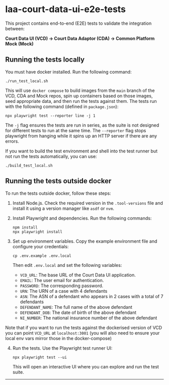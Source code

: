 # laa-court-data-ui-e2e-tests

This project contains end-to-end (E2E) tests to validate the integration between:

**Court Data UI (VCD) → Court Data Adaptor (CDA) → Common Platform Mock (Mock)**

## Running the tests locally

You must have docker installed. Run the following command:

```
./run_test_local.sh
```

This will use `docker compose` to build images from the `main` branch of the VCD, CDA and Mock repos, spin up
containers based on those images, seed appropriate data, and then run the tests against them. The tests run with
the following command (defined in `package.json`):

```
npx playwright test --reporter line -j 1
```
The `-j` flag ensures the tests are run in series, as the suite is not designed for different tests to run at the same time. The `--reporter` flag stops playwright from hanging while it spins up an HTTP server if there are any errors.

If you want to build the test environment and shell into the test runner but not run the tests automatically,
you can use:

```
./build_test_local.sh
```

## Running the tests outside docker

To run the tests outside docker, follow these steps:

1. Install Node.js.
   Check the required version in the `.tool-versions` file and install it using a version manager like `asdf` or `nvm`.

2. Install Playwright and dependencies.
   Run the following commands:
   ```
   npm install
   npx playwright install
   ```

3. Set up environment variables.
   Copy the example environment file and configure your credentials:
   ```
   cp .env.example .env.local
   ```
   Then edit `.env.local` and set the following variables:
   - `VCD_URL`: The base URL of the Court Data UI application.
   - `EMAIL`: The user email for authentication.
   - `PASSWORD`: The corresponding password.
   - `URN`: The URN of a case with 4 defendants
   - `ASN`: The ASN of a defendant who appears in 2 cases with a total of 7 defendants
   - `DEFENDANT_NAME`: The full name of the above defendant
   - `DEFENDANT_DOB`: The date of birth of the above defendant
   - `NI_NUMBER`: The national insurance number of the above defendant

  Note that if you want to run the tests against the dockerised version of VCD you can point `VCD_URL` at `localhost:3001` (you will also need to ensure your local env vars mirror those in the docker-compose)

4. Run the tests.
   Use the Playwright test runner UI:
   ```
   npx playwright test --ui
   ```

   This will open an interactive UI where you can explore and run the test suite.
---
